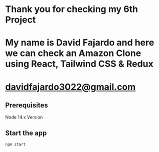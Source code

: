 


# Thank you for checking my 6th Project
# My name is David Fajardo and here we can check an Amazon Clone using React, Tailwind CSS & Redux
# davidfajardo3022@gmail.com

## Prerequisites

Node 14.x Version



## Start the app

```shell
npm start
```
